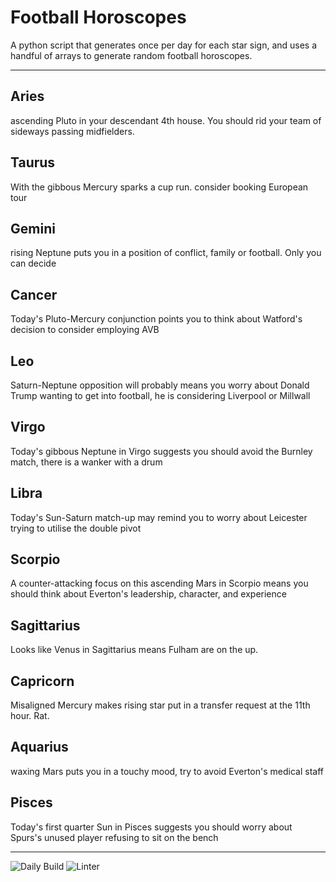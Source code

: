 # Football Horoscopes

A python script that generates once per day for each star sign, and uses a handful of arrays to generate random football horoscopes.

---

<!-- horoscopes_item starts -->
<h2>Aries</h2><p>ascending Pluto in your descendant 4th house. You should rid your team of sideways passing midfielders.</p><h2>Taurus</h2><p>With the gibbous Mercury sparks a cup run. consider booking European tour</p><h2>Gemini</h2><p>rising Neptune puts you in a position of conflict, family or football. Only you can decide</p><h2>Cancer</h2><p>Today's Pluto-Mercury conjunction points you to think about Watford's decision to consider employing AVB</p><h2>Leo</h2><p>Saturn-Neptune opposition will probably means you worry about Donald Trump wanting to get into football, he is considering Liverpool or Millwall</p><h2>Virgo</h2><p>Today's gibbous Neptune in Virgo suggests you should avoid the Burnley match, there is a wanker with a drum</p><h2>Libra</h2><p>Today's Sun-Saturn match-up may remind you to worry about Leicester trying to utilise the double pivot</p><h2>Scorpio</h2><p>A counter-attacking focus on this ascending Mars in Scorpio means you should think about Everton's leadership, character, and experience</p><h2>Sagittarius</h2><p>Looks like Venus in Sagittarius means Fulham are on the up.</p><h2>Capricorn</h2><p>Misaligned Mercury makes rising star put in a transfer request at the 11th hour. Rat.</p><h2>Aquarius</h2><p>waxing Mars puts you in a touchy mood, try to avoid Everton's medical staff</p><h2>Pisces</h2><p>Today's first quarter Sun in Pisces suggests you should worry about Spurs's unused player refusing to sit on the bench</p>
<!-- horoscopes_item ends -->

---

![Daily Build](https://github.com/MatBenfield/horofootball.thechels.uk/workflows/Daily%20Build/badge.svg) ![Linter](https://github.com/MatBenfield/horofootball.thechels.uk/workflows/Linter/badge.svg)
